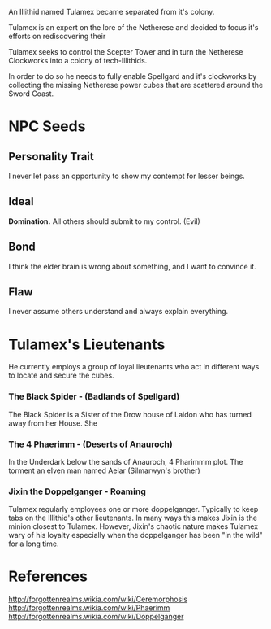An Illithid named Tulamex became separated from it's colony.

Tulamex is an expert on the lore of the Netherese and decided to focus it's efforts on rediscovering their 

Tulamex seeks to control the Scepter Tower and in turn the Netherese Clockworks into a colony of tech-Illithids.

In order to do so he needs to fully enable Spellgard and it's clockworks by collecting the missing Netherese power cubes that are scattered around the Sword Coast.

# NPC Seeds

## Personality Trait
I never let pass an opportunity to show my contempt for lesser beings.

## Ideal
**Domination.** All others should submit to my control. (Evil)

## Bond
I think the elder brain is wrong about something, and I want to convince it.

## Flaw
I never assume others understand and always explain everything.

# Tulamex's Lieutenants

He currently employs a group of loyal lieutenants who act in different ways to locate and secure the cubes.

### The Black Spider - (Badlands of Spellgard)
The Black Spider is a Sister of the Drow house of Laidon who has turned away from her House.  She 

### The 4 Phaerimm - (Deserts of Anauroch)
In the Underdark below the sands of Anauroch, 4 Pharimmm plot. The torment an elven man named Aelar (Silmarwyn's brother) 

### Jixin the Doppelganger - Roaming
Tulamex regularly employees one or more doppelganger. Typically to keep tabs on the Illithid's other lieutenants. In many ways this makes Jixin is the minion closest to Tulamex. However, Jixin's chaotic nature makes Tulamex wary of his loyalty especially when the doppelganger has been "in the wild" for a long time.



# References
http://forgottenrealms.wikia.com/wiki/Ceremorphosis
http://forgottenrealms.wikia.com/wiki/Phaerimm
http://forgottenrealms.wikia.com/wiki/Doppelganger
